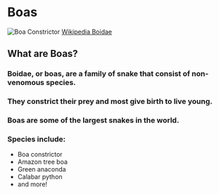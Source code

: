 # Boas
![Boa Constrictor](./workspaces/snake-blog/src/images/330px-Boa_constrictor_(2).jpg)
[Wikipedia Boidae](https://en.wikipedia.org/wiki/Boidae)
## What are Boas?
### Boidae, or boas, are a family of snake that consist of non-venomous species.
### They constrict their prey and most give birth to live young.
### Boas are some of the largest snakes in the world.
### Species include:
* Boa constrictor
* Amazon tree boa
* Green anaconda
* Calabar python
* and more!

